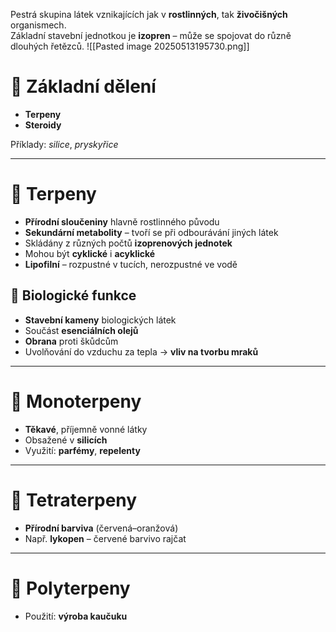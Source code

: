 Pestrá skupina látek vznikajících jak v **rostlinných**, tak **živočišných** organismech.  
Základní stavební jednotkou je **izopren** – může se spojovat do různě dlouhých řetězců.
![[Pasted image 20250513195730.png]]
# 🧱 Základní dělení
- **Terpeny**
- **Steroidy**

Příklady: *silice*, *pryskyřice*

---

# 🍃 Terpeny

- **Přírodní sloučeniny** hlavně rostlinného původu
- **Sekundární metabolity** – tvoří se při odbourávání jiných látek
- Skládány z různých počtů **izoprenových jednotek**
- Mohou být **cyklické** i **acyklické**
- **Lipofilní** – rozpustné v tucích, nerozpustné ve vodě

## 🧬 Biologické funkce
- **Stavební kameny** biologických látek
- Součást **esenciálních olejů**
- **Obrana** proti škůdcům
- Uvolňování do vzduchu za tepla → **vliv na tvorbu mraků**

---

# 🌸 Monoterpeny
- **Těkavé**, příjemně vonné látky
- Obsažené v **silicích**
- Využití: **parfémy**, **repelenty**

---

# 🍅 Tetraterpeny
- **Přírodní barviva** (červená–oranžová)
- Např. **lykopen** – červené barvivo rajčat

---

# 🌱 Polyterpeny
- Použití: **výroba kaučuku**
